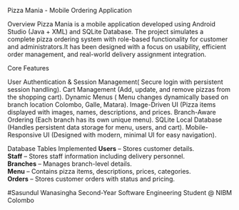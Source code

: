 Pizza Mania - Mobile Ordering Application

Overview
Pizza Mania is a mobile application developed using Android Studio (Java + XML) and SQLite Database. The project simulates a complete pizza ordering system with role-based functionality for
customer and administrators.It has been designed with a focus on usability, efficient order management, and real-world delivery assignment integration.

Core Features 

User Authentication & Session Management( Secure login with persistent session handling).
Cart Management (Add, update, and remove pizzas from the shopping cart).
Dynamic Menus ( Menu changes dynamically based on branch location Colombo, Galle, Matara).
Image-Driven UI (Pizza items displayed with images, names, descriptions, and prices.
Branch-Aware Ordering (Each branch has its own unique menu).
SQLite Local Database (Handles persistent data storage for menu, users, and cart).
Mobile-Responsive UI (Designed with modern, minimal UI for easy navigation).


Database Tables Implemented
 **Users** – Stores customer details.  
 **Staff** – Stores staff information including delivery personnel.  
 **Branches** – Manages branch-level details.  
 **Menu** – Contains pizza items, descriptions, prices, categories.  
 **Orders** – Stores customer orders with status and pricing.  


#Sasundul Wanasingha
Second-Year Software Engineering Student @ NIBM Colombo

